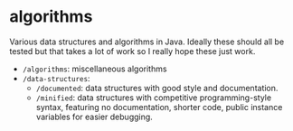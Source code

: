 # algorithms

Various data structures and algorithms in Java. Ideally these should all be
tested but that takes a lot of work so I really hope these just work.

* `/algorithms`: miscellaneous algorithms
* `/data-structures`:
  * `/documented`: data structures with good style and documentation.
  * `/minified`: data structures with competitive programming-style syntax,
    featuring no documentation, shorter code, public instance variables for
    easier debugging.
